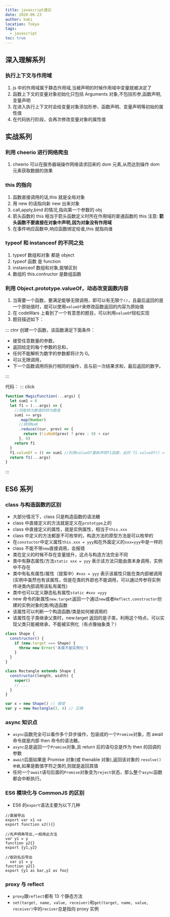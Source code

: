 ```yaml
---
title: javascript速记
date: 2020-06-23
author: kaki
location: Tokyo
tags:
  - javascript
toc: true
---
```


## 深入理解系列

### 执行上下文与作用域

1. js 中的作用域属于静态作用域,当被声明的时候作用域中变量就被决定了
1. 函数上下文的变量对象初始化只包括 Arguments 对象,不包括形参,函数声明,变量声明
1. 在进入执行上下文时会给变量对象添加形参、函数声明、变量声明等初始的属性值
1. 在代码执行阶段，会再次修改变量对象的属性值

## 实战系列

### 利用 cheerio 进行网络爬虫

1. cheerio 可以在服务器端操作网络请求回来的 dom 元素,从而达到操作 dom 元素获取数据的效果

### this 的指向

1. 函数直接调用的话,this 就是全局对象
1. 用 new 的话指向新 new 出来对象
1. call,apply,bind 的情况,指向第一个参数的 obj
1. 箭头函数的 this 相当于箭头函数定义时所在作用域的普通函数的 this 注意: **箭头函数不要直接在对象中声明,因为对象没有作用域**
1. 在事件响应函数中,响应函数绑定给谁,this 就指向谁

### typeof 和 instanceof 的不同之处

1. typeof 数组和对象 都是 object
1. typeof 函数 是 function
1. instanceof 数组和对象,能够区别
1. 数组的 this.contructor 是数组函数

### 利用 Object.prototype.valueOf，动态改变函数内容

1. 当需要一个函数，要满足能够无限调用，即可以有无限个`()`，且最后返回的是一个原始值时，就可以使用`valueOf`来修改函数返回的内容为原始值
1. 在 codeWars 上看到了一个有意思的题目，可以利用`valueOf`轻松实现
1. 题目描述如下：

::: ctnr
创建一个函数，该函数满足下面条件：

- 接受任意数量的参数，
- 返回给定的每个参数的总和，
- 任何不能解析为数字的参数都将计为 0。
- 可以无限调用，
- 下一个函数调用将执行相同的操作，且与前一次结果求和，最后返回的数字。

:::

代码：
::: click

```js
function MagicFunction(...args) {
  let sum1 = 0
  let f1 = (...args) => {
    //将能转为数值的转为数值
    sum1 += args
      .map(Number)
      //排除NaN
      .reduce((cur, prev) => {
        return (!isNaN(prev) ? prev : 0) + cur
      }, 0)
    return f1
  }
  f1.valueOf = () => sum1 //利用valueOf重新声明f1函数，此时 f1.valueOf() == f1 为true
  return f1(...args)
}
```

:::

## ES6 系列

### class 与构造函数的区别

- 大部分情况下，class 只是构造函数的语法糖
- class 中直接定义的方法就是定义在`prototype`上的
- class 中直接定义的属性，就是实例属性，相当于`this.xxx`
- class 中定义的方法都是不可枚举的，构造方法的原型方法是可以枚举的
- 在`constuctor`中定义属性`this.xxx = yyy`和在外面定义的`xxx=yyy`中是一样的
- class 不能不带`new`直接调用，会报错
- 类在定义的时候不存在变量提升，这点与构造方法完全不同
- 类中有静态属性/方法`static xxx = yyy` 表示该方法只能由类本身调用，实例中不存在
- 类中有私有属性/属性（提案中）`#xxx = yyy` 表示该属性只能在类内部被调用(实例中虽然也有该属性，但是在类的外部也不能调用，可以通过传参将实例传进类内部调用该私有属性)
- 类中也可以定义静态私有属性`static #xxx =yyy`
- new 命令的新属性`new.target`返回一个通过`new`或者`Reflect.constructor`创建的实例对象的类/构造函数
- 该属性可以判断一个构造函数/类是如何被调用的
- 该属性在子类继承父类时，new.target 返回的是子类，利用这个特点，可以实现父类只能被继承，不能被实例化（有点像抽象类？）

```js
class Shape {
  constructor() {
    if (new.target === Shape) {
      throw new Error('本类不能实例化')
    }
  }
}

class Rectangle extends Shape {
  constructor(length, width) {
    super()
    // ...
  }
}

var x = new Shape() // 报错
var y = new Rectangle(3, 4) // 正确
```

### async 知识点

- `async`函数完全可以看作多个异步操作，包装成的一个`Promise`对象，而 await 命令就是内部 then 命令的语法糖。
- `async`总是返回一个`Promise`对象,且 return 后的语句总是作为 then 的回调的参数
- `await`后面如果是 Promise 对象(或 thenable 对象),返回该对象的 `resolve()参数`,如果是数值字符之类的,则就是返回其值
- 任何一个`await`语句后面的`Promise`对象变为`reject`状态，那么整个`async`函数都会中断执行。

### ES6 模块化与 CommonJS 的区别

- ES6 的`export`语法主要为以下几种

```JS
//直接导出
export var x1 =x
export function x2(){}

//先声明再导出,一般用此方法
var y1 = y
function y2{}
export {y1,y2}

//取别名后导出
  var y1 = y
function y2{}
export {y1 as bar,y2 as foo}
```

### proxy 与 reflect

- `proxy`跟`reflect`都有 13 个静态方法
- `set(target, name, value, receiver)`和`get(target, name, value, receiver)`中的`reciver`总是指向 proxy 实例
